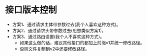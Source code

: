 # 接口版本控制
* 方案1、通过请求主体带参数过去(我个人喜欢这种方式)。
* 方案2、通过请求头带参数过去(思想类似方案1)。
* 方案3、通过路由设置(我个人不喜欢这种方式)。
    - 如果这么做的话，建议其他接口的都加上前缀v1并统一修改路径。
    - 否则文件复制到v2中还要修改路径。
